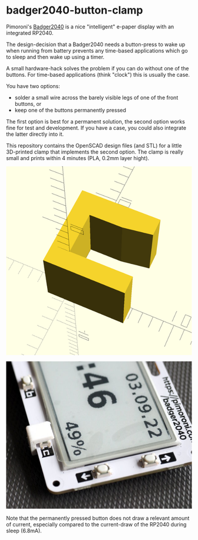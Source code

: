 badger2040-button-clamp
=======================

Pimoroni's [Badger2040](https://shop.pimoroni.com/products/badger-2040)
is a nice "intelligent" e-paper display with an integrated RP2040.

The design-decision that a Badger2040 needs a button-press to wake up
when running from battery prevents any time-based applications which
go to sleep and then wake up using a timer.

A small hardware-hack solves the problem if you can do without one of the
buttons. For time-based applications (think "clock") this is usually
the case.

You have two options:

  - solder a small wire across the barely visible legs of one of the
    front buttons, or
  - keep one of the buttons permanently pressed

The first option is best for a permanent solution, the second option
works fine for test and development. If you have a case, you could
also integrate the latter directly into it.

This repository contains the OpenSCAD design files (and STL) for
a little 3D-printed clamp that implements the second option. The clamp
is really small and prints within 4 minutes (PLA, 0.2mm layer hight).

![](clamp-3d.png)

![](badger2040-with-clamp.jpg)


Note that the permanently pressed button does not draw a relevant amount
of current, especially compared to the current-draw of the RP2040 during
sleep (6.8mA).
